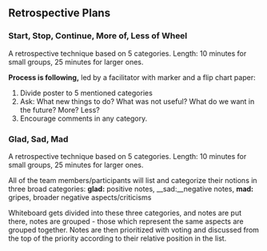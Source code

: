 ## Retrospective Plans

### Start, Stop, Continue, More of, Less of Wheel
A retrospective technique based on 5 categories. Length: 10 minutes for small groups, 25 minutes for larger ones.

__Process is following,__ led by a facilitator with marker and a flip chart paper:
1. Divide poster to 5 mentioned categories
2. Ask: What new things to do? What was not useful? What do we want in the future? More? Less?
3. Encourage comments in any category.

### Glad, Sad, Mad

A retrospective technique based on 5 categories. Length: 10 minutes for small groups, 25 minutes for larger ones.

All of the team members/participants will list and categorize their notions in three broad categories: __glad:__ positive notes, __sad:__negative notes, __mad:__ gripes, broader negative aspects/criticisms

Whiteboard gets divided into these three categories, and notes are put there, notes are grouped - those which represent the same aspects are grouped together. Notes are then prioritized with voting and discussed from the top of the priority according to their relative position in the list.